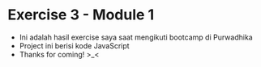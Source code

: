 # Exercise 3 - Module 1
- Ini adalah hasil exercise saya saat mengikuti bootcamp di Purwadhika
- Project ini berisi kode JavaScript
- Thanks for coming! >_<